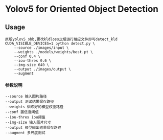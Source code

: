 
# Yolov5 for Oriented Object Detection

## Usage

```shell
原版yolov5_obb,更改kldloss之后运行相应文件即可detect_kld
CUDA_VISIBLE_DEVICES=1 python detect.py \
    --source ./images/input \
    --weights ./models/weights/best.pt \
    --conf 0.4 \
    --iou-thres 0.6 \
    --img-size 640 \
    --output ./images/output \
    --augment
```


#### 参数说明

```shell
--source 输入图片路径
--output 测试结果保存路径
--weights 训练好的模型权重路径
--conf 置信度阈值
--iou-thres iou阈值
--img-size 输入图片尺寸
--output 模型输出结果保存路径
--augment 多尺度测试
```

